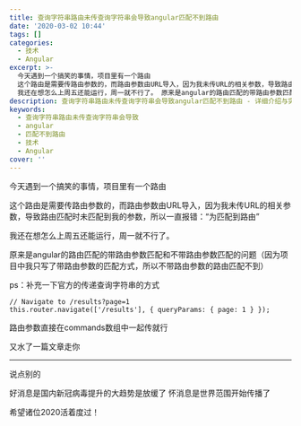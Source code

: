 ```yaml
---
title: 查询字符串路由未传查询字符串会导致angular匹配不到路由
date: '2020-03-02 10:44'
tags: []
categories:
  - 技术
  - Angular
excerpt: >-
  今天遇到一个搞笑的事情，项目里有一个路由
  这个路由是需要传路由参数的，而路由参数由URL导入，因为我未传URL的相关参数，导致路由匹配时未匹配到我的参数，所以一直报错：“为匹配到路由”
  我还在想怎么上周五还能运行，周一就不行了。 原来是angular的路由匹配的带路由参数匹配和不带路由参数匹配的问题...
description: 查询字符串路由未传查询字符串会导致angular匹配不到路由 - 详细介绍与实践经验分享
keywords:
  - 查询字符串路由未传查询字符串会导致
  - angular
  - 匹配不到路由
  - 技术
  - Angular
cover: ''
---
```


今天遇到一个搞笑的事情，项目里有一个路由

这个路由是需要传路由参数的，而路由参数由URL导入，因为我未传URL的相关参数，导致路由匹配时未匹配到我的参数，所以一直报错：“为匹配到路由”

我还在想怎么上周五还能运行，周一就不行了。

原来是angular的路由匹配的带路由参数匹配和不带路由参数匹配的问题（因为项目中我只写了带路由参数的匹配方式，所以不带路由参数的路由匹配不到）

ps：补充一下官方的传递查询字符串的方式

```
// Navigate to /results?page=1
this.router.navigate(['/results'], { queryParams: { page: 1 } });
```

路由参数直接在commands数组中一起传就行

又水了一篇文章走你

---

说点别的

好消息是国内新冠病毒提升的大趋势是放缓了
怀消息是世界范围开始传播了

希望诸位2020活着度过！
